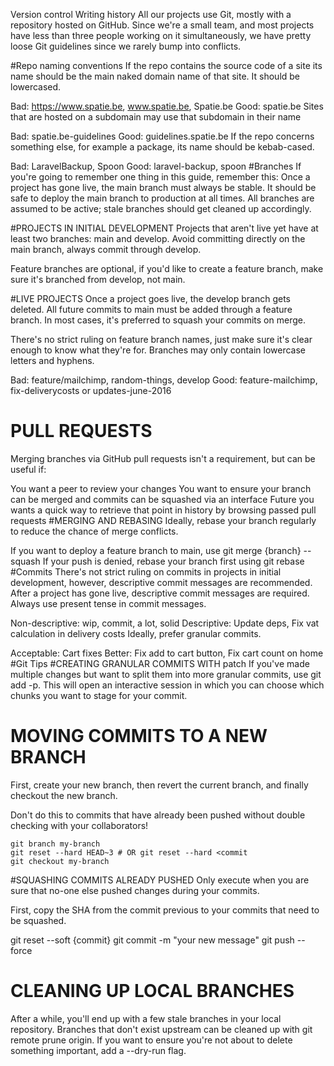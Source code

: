 Version control
Writing history
All our projects use Git, mostly with a repository hosted on GitHub. Since we're a small team, and most projects have less than three people working on it simultaneously, we have pretty loose Git guidelines since we rarely bump into conflicts.

#Repo naming conventions
If the repo contains the source code of a site its name should be the main naked domain name of that site. It should be lowercased.

Bad: https://www.spatie.be, www.spatie.be, Spatie.be
Good: spatie.be
Sites that are hosted on a subdomain may use that subdomain in their name

Bad: spatie.be-guidelines
Good: guidelines.spatie.be
If the repo concerns something else, for example a package, its name should be kebab-cased.

Bad: LaravelBackup, Spoon
Good: laravel-backup, spoon
#Branches
If you're going to remember one thing in this guide, remember this: Once a project has gone live, the main branch must always be stable. It should be safe to deploy the main branch to production at all times. All branches are assumed to be active; stale branches should get cleaned up accordingly.

#PROJECTS IN INITIAL DEVELOPMENT
Projects that aren't live yet have at least two branches: main and develop. Avoid committing directly on the main branch, always commit through develop.

Feature branches are optional, if you'd like to create a feature branch, make sure it's branched from develop, not main.

#LIVE PROJECTS
Once a project goes live, the develop branch gets deleted. All future commits to main must be added through a feature branch. In most cases, it's preferred to squash your commits on merge.

There's no strict ruling on feature branch names, just make sure it's clear enough to know what they're for. Branches may only contain lowercase letters and hyphens.

Bad: feature/mailchimp, random-things, develop
Good: feature-mailchimp, fix-deliverycosts or updates-june-2016

# PULL REQUESTS
Merging branches via GitHub pull requests isn't a requirement, but can be useful if:

You want a peer to review your changes
You want to ensure your branch can be merged and commits can be squashed via an interface
Future you wants a quick way to retrieve that point in history by browsing passed pull requests
#MERGING AND REBASING
Ideally, rebase your branch regularly to reduce the chance of merge conflicts.

If you want to deploy a feature branch to main, use git merge {branch} --squash
If your push is denied, rebase your branch first using git rebase
#Commits
There's not strict ruling on commits in projects in initial development, however, descriptive commit messages are recommended. After a project has gone live, descriptive commit messages are required. Always use present tense in commit messages.

Non-descriptive: wip, commit, a lot, solid
Descriptive: Update deps, Fix vat calculation in delivery costs
Ideally, prefer granular commits.

Acceptable: Cart fixes
Better: Fix add to cart button, Fix cart count on home
#Git Tips
#CREATING GRANULAR COMMITS WITH patch
If you've made multiple changes but want to split them into more granular commits, use git add -p. This will open an interactive session in which you can choose which chunks you want to stage for your commit.

# MOVING COMMITS TO A NEW BRANCH
First, create your new branch, then revert the current branch, and finally checkout the new branch.

Don't do this to commits that have already been pushed without double checking with your collaborators!

```
git branch my-branch
git reset --hard HEAD~3 # OR git reset --hard <commit
git checkout my-branch
```

#SQUASHING COMMITS ALREADY PUSHED
Only execute when you are sure that no-one else pushed changes during your commits.

First, copy the SHA from the commit previous to your commits that need to be squashed.

git reset --soft {commit}
git commit -m "your new message"
git push --force
# CLEANING UP LOCAL BRANCHES
After a while, you'll end up with a few stale branches in your local repository. Branches that don't exist upstream can be cleaned up with git remote prune origin. If you want to ensure you're not about to delete something important, add a --dry-run flag.
